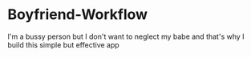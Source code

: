 # Boyfriend-Workflow
I'm a bussy person but I don't  want to neglect my babe and that's why I build this simple but effective app
